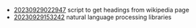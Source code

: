 - [20230929022947](/zet/20230929022947/README.md) script to get headings from wikipedia page
- [20230929153242](/zet/20230929153242/README.md) natural language processing libraries
